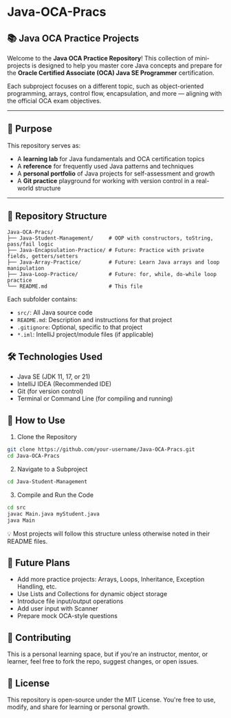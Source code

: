 # Java-OCA-Pracs

## 📚 Java OCA Practice Projects

Welcome to the **Java OCA Practice Repository**! This collection of mini-projects is designed to help you master core Java concepts and prepare for the **Oracle Certified Associate (OCA) Java SE Programmer** certification.

Each subproject focuses on a different topic, such as object-oriented programming, arrays, control flow, encapsulation, and more — aligning with the official OCA exam objectives.

---

## 🧠 Purpose

This repository serves as:

- A **learning lab** for Java fundamentals and OCA certification topics  
- A **reference** for frequently used Java patterns and techniques  
- A **personal portfolio** of Java projects for self-assessment and growth  
- A **Git practice** playground for working with version control in a real-world structure  

---

## 📁 Repository Structure

```
Java-OCA-Pracs/
├── Java-Student-Management/     # OOP with constructors, toString, pass/fail logic
├── Java-Encapsulation-Practice/ # Future: Practice with private fields, getters/setters
├── Java-Array-Practice/         # Future: Learn Java arrays and loop manipulation
├── Java-Loop-Practice/          # Future: for, while, do-while loop practice
└── README.md                    # This file
```

Each subfolder contains:
- `src/`: All Java source code
- `README.md`: Description and instructions for that project
- `.gitignore`: Optional, specific to that project
- `*.iml`: IntelliJ project/module files (if applicable)

## 🛠️ Technologies Used

- Java SE (JDK 11, 17, or 21)
- IntelliJ IDEA (Recommended IDE)
- Git (for version control)
- Terminal or Command Line (for compiling and running)

## 🚀 How to Use

1. Clone the Repository
```bash
git clone https://github.com/your-username/Java-OCA-Pracs.git
cd Java-OCA-Pracs
```

2. Navigate to a Subproject
```bash
cd Java-Student-Management
```

3. Compile and Run the Code
```bash
cd src
javac Main.java myStudent.java
java Main
```

💡 Most projects will follow this structure unless otherwise noted in their README files.

## 🔮 Future Plans

- Add more practice projects: Arrays, Loops, Inheritance, Exception Handling, etc.
- Use Lists and Collections for dynamic object storage
- Introduce file input/output operations
- Add user input with Scanner
- Prepare mock OCA-style questions

## 🤝 Contributing

This is a personal learning space, but if you're an instructor, mentor, or learner, feel free to fork the repo, suggest changes, or open issues.

## 📝 License

This repository is open-source under the MIT License. You're free to use, modify, and share for learning or personal growth.

